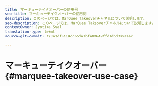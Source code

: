 ```yaml
---
title: マーキューテイクオーバーの使用例
seo-title: マーキューテイクオーバーの使用例
description: このページでは、MarQuee Takeoverチャネルについて説明します。
seo-description: このページでは、MarQuee Takeoverチャネルについて説明します。
contentOwner: Jyotika Syal
translation-type: tm+mt
source-git-commit: 323e2df2419cc65de7bfe88648ffd1dbd3a91aec

---
```



# マーキューテイクオーバー {#marquee-takeover-use-case}
